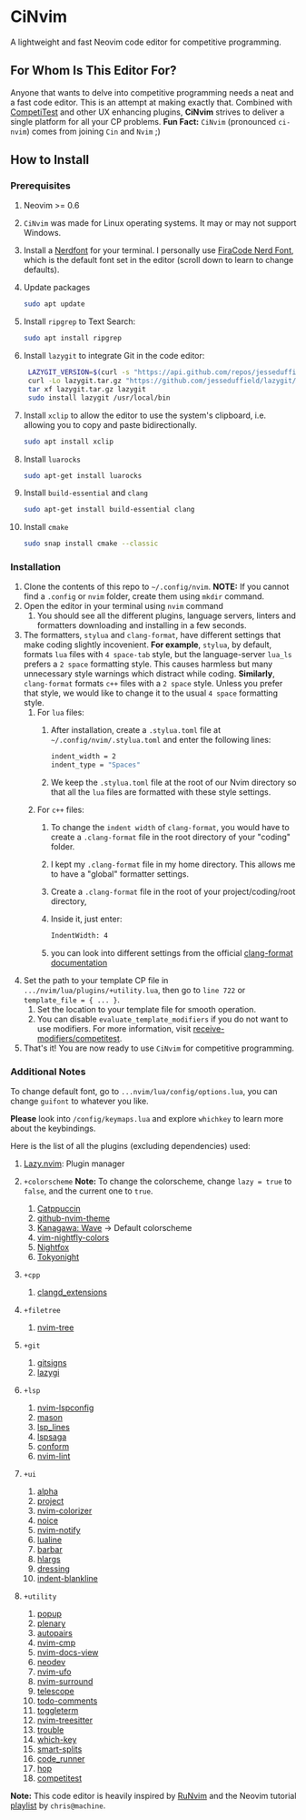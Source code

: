 # CiNvim

A lightweight and fast Neovim code editor for competitive programming.

## For Whom Is This Editor For?

Anyone that wants to delve into competitive programming needs a neat and a fast code editor.
This is an attempt at making exactly that.
Combined with [CompetiTest](https://github.com/xeluxee/competitest.nvim) and other UX enhancing plugins, **CiNvim** strives to deliver a single platform for all your CP problems.
**Fun Fact:** `CiNvim` (pronounced `ci-nvim`) comes from joining `Cin` and `Nvim` ;)

## How to Install

### Prerequisites

1. Neovim >= 0.6
2. `CiNvim` was made for Linux operating systems. It may or may not support Windows.
3. Install a [Nerdfont](https://www.nerdfonts.com/font-downloads) for your terminal. I personally use [FiraCode Nerd Font](https://github.com/tonsky/FiraCode), which is the default font set in the editor (scroll down to learn to change defaults).
4. Update packages

   ```sh
   sudo apt update
   ```

5. Install `ripgrep` to Text Search:

   ```sh
   sudo apt install ripgrep
   ```

6. Install `lazygit` to integrate Git in the code editor:

   ```sh
    LAZYGIT_VERSION=$(curl -s "https://api.github.com/repos/jesseduffield/lazygit/releases/latest" | grep -Po '"tag_name": "v\K[^"]*')
    curl -Lo lazygit.tar.gz "https://github.com/jesseduffield/lazygit/releases/latest/download/lazygit_${LAZYGIT_VERSION}_Linux_x86_64.tar.gz"
    tar xf lazygit.tar.gz lazygit
    sudo install lazygit /usr/local/bin
    ```

7. Install `xclip` to allow the editor to use the system's clipboard, i.e. allowing you to copy and paste bidirectionally.

   ```sh
   sudo apt install xclip
   ```

8. Install `luarocks`

   ```sh
   sudo apt-get install luarocks
   ```

9. Install `build-essential` and `clang`

   ```sh
   sudo apt-get install build-essential clang
   ```

10. Install `cmake`

    ```sh
    sudo snap install cmake --classic
    ```

### Installation

1. Clone the contents of this repo to `~/.config/nvim`.
   **NOTE:** If you cannot find a `.config` or `nvim` folder, create them using `mkdir` command.
2. Open the editor in your terminal using `nvim` command
   1. You should see all the different plugins, language servers, linters and formatters downloading and installing in a few seconds.
3. The formatters, `stylua` and `clang-format`, have different settings that make coding slightly incovenient.
   **For example**, `stylua`, by default, formats `lua` files with `4 space-tab` style, but the language-server `lua_ls` prefers a `2 space` formatting style. This causes harmless but many unnecessary style warnings which distract while coding.
   **Similarly**, `clang-format` formats `c++` files with a `2 space` style. Unless you prefer that style, we would like to change it to the usual `4 space` formatting style.
   1. For `lua` files:
        1. After installation, create a `.stylua.toml` file at `~/.config/nvim/.stylua.toml` and enter the following lines:

            ```sh
            indent_width = 2
            indent_type = "Spaces"
            ```

        2. We keep the `.stylua.toml` file at the root of our Nvim directory so that all the `lua` files are formatted with these style settings.
   2. For `c++` files:
      1. To change the `indent width` of `clang-format`, you would have to create a `.clang-format` file in the root directory of your "coding" folder.
      2. I kept my `.clang-format` file in my home directory. This allows me to have a "global" formatter settings.
      3. Create a `.clang-format` file in the root of your project/coding/root directory,
      4. Inside it, just enter:

            ```sh
            IndentWidth: 4
            ```

      5. you can look into different settings from the official [clang-format documentation](https://clang.llvm.org/docs/ClangFormatStyleOptions.html)
4. Set the path to your template CP file in `.../nvim/lua/plugins/+utility.lua`, then go to `line 722` or `template_file = { ... }`.
   1. Set the location to your template file for smooth operation.
   2. You can disable `evaluate_template_modifiers` if you do not want to use modifiers. For more information, visit [receive-modifiers/competitest](https://github.com/xeluxee/competitest.nvim?tab=readme-ov-file#receive-modifiers).
5. That's it! You are now ready to use `CiNvim` for competitive programming.

### Additional Notes

To change default font, go to `...nvim/lua/config/options.lua`, you can change `guifont` to whatever you like.

**Please** look into `/config/keymaps.lua` and explore `whichkey` to learn more about the keybindings.

Here is the list of all the plugins (excluding dependencies) used:

1. [Lazy.nvim](https://github.com/folke/lazy.nvim): Plugin manager
2. `+colorscheme`
**Note:** To change the colorscheme, change `lazy = true` to `false`, and the current one to `true`.

   1. [Catppuccin](https://github.com/catppuccin/nvim)
   2. [github-nvim-theme](https://github.com/projekt0n/github-nvim-theme)
   3. [Kanagawa: Wave](https://github.com/rebelot/kanagawa.nvim) -> Default colorscheme
   4. [vim-nightfly-colors](https://github.com/bluz71/vim-nightfly-colors)
   5. [Nightfox](https://github.com/EdenEast/nightfox.nvim)
   6. [Tokyonight](https://github.com/folke/tokyonight.nvim)
1. `+cpp`
   1. [clangd_extensions](https://github.com/p00f/clangd_extensions.nvim)
2. `+filetree`
   1. [nvim-tree](https://github.com/nvim-tree/nvim-tree.lua)
5. `+git`
   1. [gitsigns](https://github.com/lewis6991/gitsigns.nvim)
   2. [lazygi](https://github.com/kdheepak/lazygit.nvim)
6. `+lsp`
   1. [nvim-lspconfig](https://github.com/neovim/nvim-lspconfig)
   2. [mason](https://github.com/williamboman/mason.nvim)
   3. [lsp_lines](https://git.sr.ht/~whynothugo/lsp_lines.nvim)
   4. [lspsaga](https://github.com/nvimdev/lspsaga.nvim)
   5. [conform](https://github.com/stevearc/conform.nvim)
   6. [nvim-lint](https://github.com/mfussenegger/nvim-lint)
7. `+ui`
   1. [alpha](https://github.com/goolord/alpha-nvim)
   2. [project](https://github.com/ahmedkhalf/project.nvim)
   3. [nvim-colorizer](https://github.com/norcalli/nvim-colorizer.lua)
   4. [noice](https://github.com/folke/noice.nvim)
   5. [nvim-notify](https://github.com/rcarriga/nvim-notify)
   6. [lualine](https://github.com/nvim-lualine/lualine.nvim)
   7. [barbar](https://github.com/romgrk/barbar.nvim)
   8. [hlargs](https://github.com/m-demare/hlargs.nvim)
   9. [dressing](https://github.com/stevearc/dressing.nvim)
   10. [indent-blankline](https://github.com/lukas-reineke/indent-blankline.nvim)
8. `+utility`
    1. [popup](https://github.com/nvim-lua/popup.nvim)
    2. [plenary](https://github.com/nvim-lua/plenary.nvim)
    3. [autopairs](https://github.com/windwp/nvim-autopairs)
    4. [nvim-cmp](https://github.com/hrsh7th/nvim-cmp)
    5. [nvim-docs-view](https://github.com/amrbashir/nvim-docs-view)
    6. [neodev](https://github.com/folke/neodev.nvim)
    7. [nvim-ufo](https://github.com/kevinhwang91/nvim-ufo)
    8. [nvim-surround](https://github.com/kylechui/nvim-surround)
    9. [telescope](https://github.com/nvim-telescope/telescope.nvim)
    10. [todo-comments](https://github.com/folke/todo-comments.nvim)
    11. [toggleterm](https://github.com/akinsho/toggleterm.nvim)
    12. [nvim-treesitter](https://github.com/nvim-treesitter/nvim-treesitter)
    13. [trouble](https://github.com/folke/trouble.nvim)
    14. [which-key](https://github.com/folke/which-key.nvim)
    15. [smart-splits](https://github.com/mrjones2014/smart-splits.nvim)
    16. [code_runner](https://github.com/CRAG666/code_runner.nvim)
    17. [hop](https://github.com/hadronized/hop.nvim)
    18. [competitest](https://github.com/xeluxee/competitest.nvim)

**Note:** This code editor is heavily inspired by [RuNvim](https://github.com/Civitasv/runvim) and the Neovim tutorial [playlist](https://www.youtube.com/watch?v=ctH-a-1eUME&list=PLhoH5vyxr6Qq41NFL4GvhFp-WLd5xzIzZ) by `chris@machine`.
